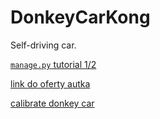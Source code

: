 # DonkeyCarKong
Self-driving car.

[`manage.py` tutorial 1/2](https://www.youtube.com/watch?v=G1JjAw_NdnE&ab_channel=TawnKramer)

[link do oferty autka](https://botland.com.pl/waveshare-roboty-edukacyjne/16403-piracer-donkeycar-4-kolowa-platforma-robota-ai-z-kamera-i-napedem-dc-wyswietlacz-oled-dla-raspberry-pi-waveshare-17674-5904422325961.html)

[calibrate donkey car](https://www.waveshare.com/wiki/DonkeyCar_for_Pi-Calibrate_DonkeyCar)
